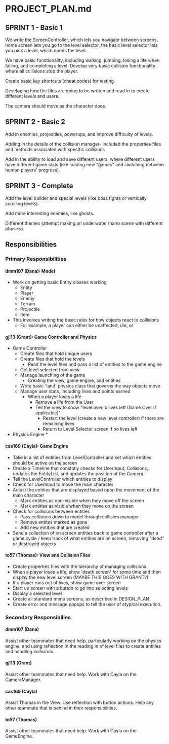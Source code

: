 # PROJECT_PLAN.md
## SPRINT 1 - Basic 1
We write the ScreenController, which lets you navigate between screens, home screen lets you go to the level selector, the basic level selector lets you pick a level, which opens the level. 

We have basic functionality, including walking, jumping, losing a life when falling, and completing a level. Develop very basic collision functionality where all collisions stop the player.

Create basic key shortcuts (cheat codes) for testing.

Developing how the files are going to be written and read in to create different levels and users.

The camera should move as the character does.

## SPRINT 2 - Basic 2
Add in enemies, projectiles, powerups, and improve difficulty of levels.

Adding in the details of the collision manager- included the properties files and methods associated with specific collisions

Add in the ability to load and save different users, where different users have different game stats (like loading new "games" and switching between human players' progress).

## SPRINT 3 - Complete

Add the level builder and special levels (like boss fights or vertically scrolling levels).

Add more interesting enemies, like ghosts.

Different themes (attempt making an underwater mario scene with different physics).

## Responsibilities

### Primary Responsibilities

#### dmm107 (Dana): Model
* Work on getting basic Entity classes working
    * Entity
    * Player
    * Enemy
    * Terrain
    * Projectile
    * Item
* This involves writing the basic rules for how objects react to collisions
    * For example, a player can either be unaffected, die, or 


#### gjl13 (Grant): Game Controller and Physics
* Game Controller
    * Create files that hold unique users
    * Create files that hold the levels
        * Read the level files and pass a list of entities to the game engine
    * Get level selected from view
    * Manage launching of the game
        * Creating the view, game engine, and entities
    * Write basic 'land' physics class that governs the way objects move
    * Manage user stats, including lives and points earned
        * When a player loses a life
            * Remove a life from the User
            * Tell the view to show "level over, x lives left (Game Over if applicable)"
                * Restart the level (create a new level controller) if there are remaining lives
                * Return to Level Selector screen if no lives left
* Physics Engine
    * 

#### cas169 (Cayla): Game Engine
* Take in a list of entities from LevelController and set which entities should be active on the screen
* Create a Timeline that constatly checks for UserInput, Collisions, updates the EntityList, and updates the position of the Camera.
* Tell the LevelController which entities to display
* Check for UserInput to move the main character
* Adjust the entities that are displayed based upon the movement of the main character
    * Mark entities as non-visible when they move off the screen
    * Mark entities as visible when they move on the screen
* Check for collisions between entities
    * Pass collisions down to model through collision manager
    * Remove entites marked as gone
    * Add new entities that are created
* Send a collection of on screen entities back to game controller after a game cycle / keep track of what entities are on screen, removing "dead" or destroyed objects


#### to57 (Thomas): View and Collision Files
* Create properties files with the hierarchy of managing collisions
* When a player loses a life, show 'death screen' for some time and then display the new level screen (MAYBE THIS GOES WITH GRANT?)
* If a player runs out of lives, show game over screen
* Start up screen with a button to go into selecting levels
* Display a selected level
* Create all standard menu screens, as described in DESIGN_PLAN
* Create error and message popups to tell the user of atypical execution.

### Secondary Responsibilies

#### dmm107 (Dana)
Assist other teammates that need help, particularly working on the physics engine, and using reflection in the reading in of level files to create entities and handling collisions.

#### gjl13 (Grant)
Assist other teammates that need help. Work with Cayla on the CameraManager.

#### cas169 (Cayla)
Assist Thomas in the View. Use reflection with button actions. Help any other teammate that is behind in their responsibilities. 

#### to57 (Thomas)
Assist other teammates that need help. Work with Cayla on the GameEngine.

